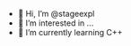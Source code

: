 - 👋 Hi, I’m @stageexpl
- 👀 I’m interested in ...
- 🌱 I’m currently learning C++


<!---
stageexpl/stageexpl is a ✨ special ✨ repository because its `README.md` (this file) appears on your GitHub profile.
You can click the Preview link to take a look at your changes.
--->
